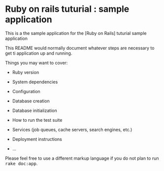 # Ruby on rails tuturial : sample application

This is a the sample application for the 
[Ruby on Rails] tuturial sample application

This README would normally document whatever steps are necessary to get ti
application up and running.

Things you may want to cover:

* Ruby version

* System dependencies

* Configuration

* Database creation

* Database initialization

* How to run the test suite

* Services (job queues, cache servers, search engines, etc.)

* Deployment instructions

* ...


Please feel free to use a different markup language if you do not plan to run
<tt>rake doc:app</tt>.
